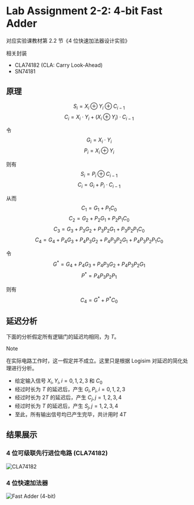 # Lab Assignment 2-2: 4-bit Fast Adder

对应实验课教材第 2.2 节《4 位快速加法器设计实验》

相关封装
* CLA74182 (CLA: Carry Look-Ahead)
* SN74181

## 原理

$$S_i = X_i \oplus Y_i \oplus C_{i-1}$$
$$C_i = X_i \cdot Y_i + (X_i \oplus Y_i) \cdot C_{i-1}$$

令
$$G_i = X_i \cdot Y_i$$
$$P_i = X_i \oplus Y_i$$

则有
$$S_i = P_i \oplus C_{i-1}$$
$$C_i = G_i + P_i \cdot C_{i-1}$$

从而
$$C_1 = G_1 + P_1 C_0$$
$$C_2 = G_2 + P_2 G_1 + P_2 P_1 C_0$$
$$C_3 = G_3 + P_3 G_2 + P_3 P_2 G_1 + P_3 P_2 P_1 C_0$$
$$C_4 = G_4 + P_4 G_3 + P_4 P_3 G_2 + P_4 P_3 P_2 G_1 + P_4 P_3 P_2 P_1 C_0$$

令
$$G^* = G_4 + P_4 G_3 + P_4 P_3 G_2 + P_4 P_3 P_2 G_1$$
$$P^* = P_4 P_3 P_2 P_1$$

则有
$$C_4 = G^* + P^* C_0$$

## 延迟分析

下面的分析假定所有逻辑门的延迟均相同，为 $T$。

> [!NOTE]
> 在实际电路工作时，这一假定并不成立。这里只是根据 Logisim 对延迟的简化处理进行分析。

* 给定输入信号 $X_i, Y_i, i = 0, 1, 2, 3$ 和 $C_0$
* 经过时长为 $T$ 的延迟后，产生 $G_i, P_i, i = 0, 1, 2, 3$
* 经过时长为 $2T$ 的延迟后，产生 $C_j, j = 1, 2, 3, 4$
* 经过时长为 $T$ 的延迟后，产生 $S_j, j = 1, 2, 3, 4$
* 至此，所有输出信号均已产生完毕，共计用时 $4T$

## 结果展示

### 4 位可级联先行进位电路 (CLA74182)

![CLA74182](../extra/img/CLA74182.png)

### 4 位快速加法器

![Fast Adder (4-bit)](../extra/img/FastAdder4Bit.png)
